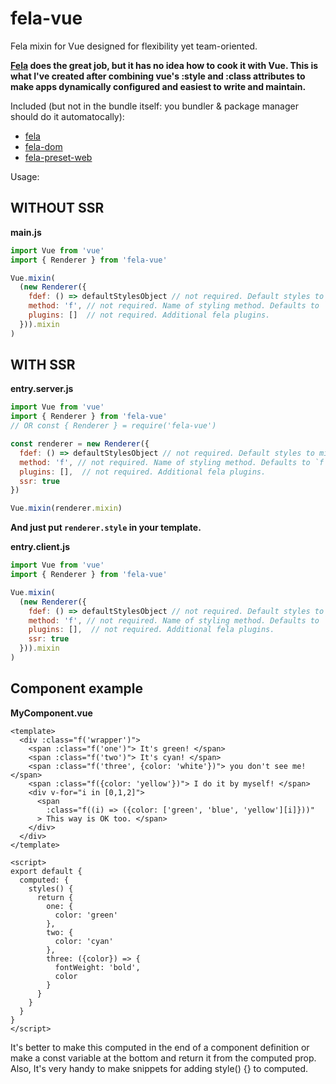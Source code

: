 # fela-vue
Fela mixin for Vue designed for flexibility yet team-oriented.

**[Fela](https://github.com/rofrischmann/fela) does the great job, but it has no idea how to cook it with Vue.
This is what I've created after combining vue's :style and :class attributes to make apps dynamically configured and easiest to write and maintain.**

Included (but not in the bundle itself: you bundler & package manager should do it automatocally):
- [fela](https://github.com/rofrischmann/fela)
- [fela-dom](https://github.com/rofrischmann/fela/tree/master/packages/fela-dom)
- [fela-preset-web](https://github.com/rofrischmann/fela/tree/master/packages/fela-preset-web)


Usage:

## WITHOUT SSR
**main.js**
```javascript
import Vue from 'vue'
import { Renderer } from 'fela-vue'

Vue.mixin(
  (new Renderer({
    fdef: () => defaultStylesObject // not required. Default styles to mix.
    method: 'f', // not required. Name of styling method. Defaults to `f`.
    plugins: []  // not required. Additional fela plugins.
  })).mixin
)
```

## WITH SSR
**entry.server.js**
```javascript
import Vue from 'vue'
import { Renderer } from 'fela-vue'
// OR const { Renderer } = require('fela-vue')

const renderer = new Renderer({
  fdef: () => defaultStylesObject // not required. Default styles to mix.
  method: 'f', // not required. Name of styling method. Defaults to `f`.
  plugins: [],  // not required. Additional fela plugins.
  ssr: true
})

Vue.mixin(renderer.mixin)
```
**And just put `renderer.style` in your template.**

**entry.client.js**
```javascript
import Vue from 'vue'
import { Renderer } from 'fela-vue'

Vue.mixin(
  (new Renderer({
    fdef: () => defaultStylesObject // not required. Default styles to mix.
    method: 'f', // not required. Name of styling method. Defaults to `f`.
    plugins: [],  // not required. Additional fela plugins.
    ssr: true
  })).mixin
)
```

## Component example
**MyComponent.vue**
```vue
<template>
  <div :class="f('wrapper')">
    <span :class="f('one')"> It's green! </span>
    <span :class="f('two')"> It's cyan! </span>
    <span :class="f('three', {color: 'white'})"> you don't see me! </span>
    <span :class="f({color: 'yellow'})"> I do it by myself! </span>
    <div v-for="i in [0,1,2]">
      <span
        :class="f((i) => ({color: ['green', 'blue', 'yellow'][i]}))"
      > This way is OK too. </span>
    </div>
  </div>
</template>

<script>
export default {
  computed: {
    styles() {
      return {
        one: {
          color: 'green'
        },
        two: {
          color: 'cyan'
        },
        three: ({color}) => {
          fontWeight: 'bold',
          color
        }
      }
    }
  }
}
</script>
```

It's better to make this computed in the end of a component definition or make a const variable at the bottom and return it from the computed prop.
Also, It's very handy to make snippets for adding style() {} to computed.
